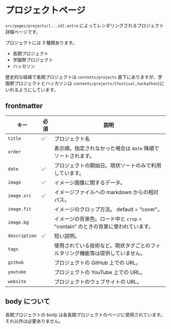 # プロジェクトページ

`src/pages/projects/[...id].astro` によってレンダリングされるプロジェクト詳細ページです。

プロジェクトには 3 種類あります。

- 長期プロジェクト
- 学園祭プロジェクト
- ハッカソン

歴史的な経緯で長期プロジェクトは `contents/projects` 直下にありますが、学園祭プロジェクトとハッカソンは `contents/projects/{festival,hackathon}`にいれるようにしています。

## frontmatter

| キー          | 必須 | 説明                                                                           |
| ------------- | ---- | ------------------------------------------------------------------------------ |
| `title`       | ✅   | プロジェクト名                                                                 |
| `order`       |      | 表示順。指定されなかった場合は `date` 降順でソートされます。                   |
| `date`        | ✅   | プロジェクトの開始日。現状ソートのみで利用しています。                         |
| `image`       | ✅   | イメージ画像に関するデータ。                                                   |
| `image.src`   | ✅   | イメージファイルへの markdown からの相対パス。                                 |
| `image.fit`   |      | イメージのクロップ方法。 default = "cover"。                                   |
| `image.bg`    |      | イメージの背景色。ロード中と `crop` = "contain" のときの背景に使われています。 |
| `description` | ✅   | 短い説明。                                                                     |
| `tags`        |      | 使用されている技術など。現状タグごとのフィルタリング機能等は提供していません。 |
| `github`      |      | プロジェクトの GitHub 上での URL。                                             |
| `youtube`     |      | プロジェクトの YouTube 上での URL。                                            |
| `website`     |      | プロジェクトのウェブサイトの URL。                                             |

## body について

長期プロジェクトの body は各長期プロジェクトのページに使用されています。
それ以外は必要ありません。
